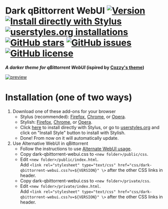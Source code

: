 # Dark qBittorrent WebUI [![Version][version]][1] [![Install directly with Stylus][stylus]][2] [![userstyles.org installations][userstyles]][3] [![GitHub stars][stars]][4] [![GitHub issues][issues]][5] [![GitHub license][license]][6]
**_A darker theme for qBittorrent WebUI_ (ispired by [Cozzy's theme])**

[![preview][preview]][1]
# Installation (one of two ways)
1. Download one of these add-ons for your browser
   * Stylus (recommended): [Firefox][7], [Chrome][8],  or [Opera][9].
   * Stylish: [Firefox][10], [Chrome][11],  or [Opera][12].
   * Click [here][2] to install directly with Stylus, or go to [userstyles.org][3] and click on "Install Style" button to install with Stylish.
   * Done! From now on it will automatically update.
2. Use Alternative WebUI in  qBittorrent
   * Follow the instructions to use [Alternate WebUI usage][13].
   * Copy dark-qbittorrent-webui.css to `<new folder>/public/css`.
   * Edit `<new folder>/public/index.html`.  
     Add `<link rel="stylesheet" type="text/css" href="css/dark-qbittorrent-webui.css?v=${VERSION}" \>` after the other CSS links in header.
   * Copy dark-qbittorrent-webui.css to `<new folder>/private/css`.
   * Edit `<new folder>/private/index.html`.       
     Add `<link rel="stylesheet" type="text/css" href="css/dark-qbittorrent-webui.css?v=${VERSION}" \>` after the other CSS links in header.  
 
[version]: https://img.shields.io/badge/version-1.0.0-ED1C24.svg?longCache=true&style=flat-square
[1]: #
[stylus]: https://img.shields.io/badge/install%20directly%20with-Stylus-00adad.svg?longCache=true&style=flat-square "Click here!"
[2]: https://raw.githubusercontent.com/iFelix18/Dark-qBittorrent-WebUI/master/dark-qbittorrent-webui.user.css
[userstyles]: https://img.shields.io/badge/dynamic/json.svg?label=userstyles.org%20installations&url=https%3A%2F%2Fwidget.userstyles.org%2Fstyles%2F160858%2Fdark-qbittorrent-webui.json&query=total_installs&colorB=e51ced&longCache=true&style=flat-square
[3]: https://userstyles.org/styles/160858/dark-qbittorrent-webui
[stars]: https://img.shields.io/github/stars/iFelix18/Dark-qBittorrent-WebUI.svg?longCache=true&style=flat-square
[4]: https://github.com/iFelix18/Dark-qBittorrent-WebUI/stargazers
[issues]: https://img.shields.io/github/issues/iFelix18/Dark-qBittorrent-WebUI.svg?longCache=true&style=flat-square
[5]: https://github.com/iFelix18/Dark-qBittorrent-WebUI/issues
[license]: https://img.shields.io/github/license/iFelix18/Dark-qBittorrent-WebUI.svg?longCache=true&style=flat-square
[6]: https://creativecommons.org/licenses/by-sa/4.0/
[Cozzy's theme]: https://userstyles.org/styles/152766/
[preview]: https://user-images.githubusercontent.com/4815620/225334171-b09fe27e-0b99-4a9e-9c37-22ec5efca00c.png
[7]: https://addons.mozilla.org/firefox/addon/styl-us/
[8]: https://chrome.google.com/webstore/detail/clngdbkpkpeebahjckkjfobafhncgmne
[9]: https://addons.opera.com/extensions/details/stylus/
[10]: https://addons.mozilla.org/firefox/addon/stylish/
[11]: https://chrome.google.com/webstore/detail/stylish-custom-themes-for/fjnbnpbmkenffdnngjfgmeleoegfcffe
[12]: https://addons.opera.com/extensions/details/stylish/
[13]: https://github.com/qbittorrent/qBittorrent/wiki/Alternate-WebUI-usage

